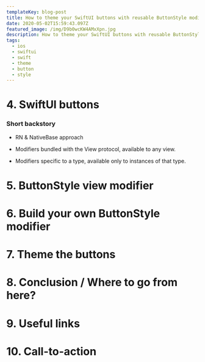 ```yaml
---
templateKey: blog-post
title: How to theme your SwiftUI buttons with reusable ButtonStyle modifiers
date: 2020-05-02T15:59:43.097Z
featured_image: /img/D9b0wcKW4AMxXpn.jpg
description: How to theme your SwiftUI buttons with reusable ButtonStyle modifiers
tags:
  - ios
  - swiftui
  - swift
  - theme
  - button
  - style
---
```

# 4. SwiftUI buttons



### Short backstory

* RN & NativeBase approach



* Modifiers bundled with the View protocol, available to any view.
* Modifiers specific to a type, available only to instances of that type.

# 5. ButtonStyle view modifier



# 6. Build your own ButtonStyle modifier



# 7. Theme the buttons



# 8. Conclusion / Where to go from here?



# 9. Useful links



# 10. Call-to-action
